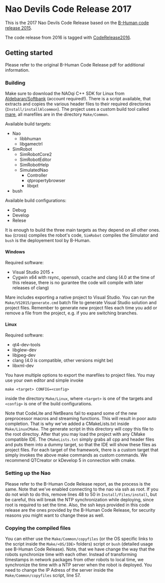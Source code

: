 Nao Devils Code Release 2017
=================

This is the 2017 Nao Devils Code Release based on the [B-Human code release 2015](https://github.com/bhuman/BHumanCodeRelease/tree/coderelease2015).

The code release from 2016 is tagged with [CodeRelease2016](https://github.com/NaoDevils/CodeRelease/tree/CodeRelease2016).

Getting started
---------------

Please refer to the original B-Human Code Release pdf for additional information.

### Building

Make sure to download the NAOqi C++ SDK for Linux from [Aldebaran/Softbank](https://community.ald.softbankrobotics.com/) (account required!). There is a script available, that extracts and copies the various header files to their required directories (`Install/installAlcommon`). The project uses a custom build tool called [mare](https://github.com/craflin/mare), all marefiles are in the directory `Make/Common`.

Available build targets:
- Nao
  - libbhuman
  - libgamectrl
- SimRobot
  - SimRobotCore2
  - SimRobotEditor
  - SimRobotHelp
  - SimulatedNao
    - Controller
    - qtpropertybrowser
    - libqxt
- bush

Available build configurations:
- Debug
- Develop
- Relese


It is enough to build the three main targets as they depend on all other ones. `Nao` (cross) compiles the robot's code, `SimRobot` compiles the Simulator and `bush` is the deployement tool by B-Human.

#### Windows

Required software:
  - Visual Studio 2015 +
  - Cygwin x64 with rsync, openssh, ccache and clang (4.0 at the time of this release, there is no gurantee the code will compile with later releases of clang)

Mare includes exporting a native project to Visual Studio. You can run the `Make/VS2015/generate.cmd` batch file to generate Visual Studio solution and project files. Remember to generate new project files each time you add or remove a file from the project, e.g. if you are switching branches.

#### Linux

Required software:
- qt4-dev-tools
- libglew-dev
- libjpeg-dev
- clang (4.0 is compatible, other versions might be)
- libxml-dev

You have multiple options to export the marefiles to project files. You may use your own editor and simple invoke
```
make <target> CONFIG=<config>
```
inside the directory `Make/Linux`, where `<target>` is one of the targets and `<config>` is one of the build configurations.

Note that CodeLite and NetBeans fail to expand some of the new preprocessor macros and streaming functions. This will result in poor auto completion. That is why we've added a CMakeLists.txt inside `Make/LinuxCMake`. The generate script in this directory will copy this file to the root directoy. After that you may load the project with any CMake compatible IDE. The `CMakeLists.txt` simply grabs all cpp and header files and puts them into a dummy target, so that the IDE will show these files as project files. For each target of the framework, there is a custom target that simply invokes the above make commands as custom commands. We recommend QTCreator or kDevelop 5 in connection with cmake.

### Setting up the Nao

Please refer to the B-Human Code Release report, as the process is the same.
Note that we've enabled connecting to the nao via ssh as root.
If you do not wish to do this, remove lines 48 to 50 in `Install/Files/install`, but be careful, this will break the NTP synchronization while deploying, since root is required to set the time.
Also, the ssh keys provided in this code release are the ones provided by the B-Human Code Release, for security reasons you might want to change these as well.

### Copying the compiled files

You can either use the `Make/Common/copyfiles` (or the OS specific links to the script inside the `Make/<OS/IDE>` folders) script or `bush` (detailed usage see B-Human Code Release).
Note, that we have change the way that the robots synchronize time with each other. Instead of transforming timestamps in network packages from other robots to local time, we synchronize the time with a NTP server when the robot is deployed. You need to change the IP Adress of the server inside the `Make/Common/copyfiles` script, line 57.
